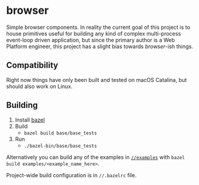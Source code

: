 # browser

Simple browser components. In reality the current goal of this project is to
house primitives useful for building any kind of complex multi-process
event-loop driven application, but since the primary author is a Web Platform
engineer, this project has a slight bias towards _browser_-ish things.

## Compatibility

Right now things have only been built and tested on macOS Catalina, but should
also work on Linux.

## Building

1. Install [bazel](https://docs.bazel.build/versions/master/install.html)
1. Build
   - `bazel build base/base_tests`
1. Run
   - `./bazel-bin/base/base_tests`

Alternatively you can build any of the examples in
[`//examples`](https://github.com/domfarolino/browser/tree/master/examples) with
`bazel build examples/<example_name_here>`.

Project-wide build configuration is in `//.bazelrc` file.
